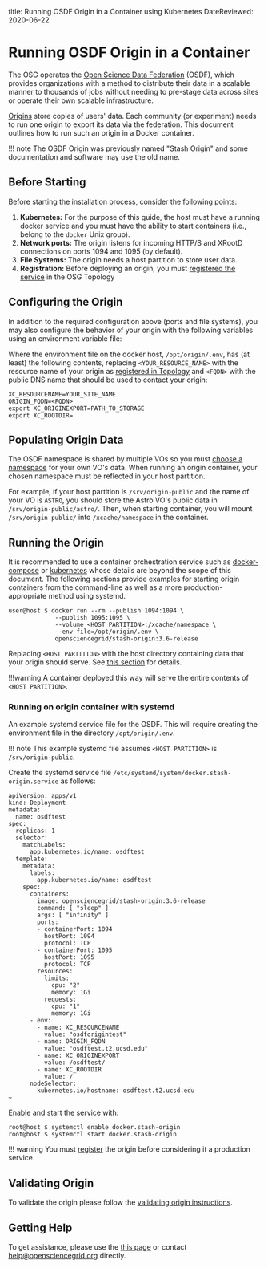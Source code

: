 title: Running OSDF Origin in a Container using Kubernetes
DateReviewed: 2020-06-22

Running OSDF Origin in a Container
========================================


The OSG operates the [Open Science Data Federation](overview.md) (OSDF), which
provides organizations with a method to distribute their data in a scalable manner to thousands of jobs without needing
to pre-stage data across sites or operate their own scalable infrastructure.

[Origins](install-origin.md) store copies of users' data.
Each community (or experiment) needs to run one origin to export its data via the federation.
This document outlines how to run such an origin in a Docker container.

!!! note
    The OSDF Origin was previously named "Stash Origin" and some documentation and software may use the old name.

Before Starting
---------------

Before starting the installation process, consider the following points:

1. **Kubernetes:** For the purpose of this guide, the host must have a running docker service and you must have the ability
to start containers (i.e., belong to the `docker` Unix group).
1. **Network ports:** The origin listens for incoming HTTP/S and XRootD connections on ports 1094 and 1095 (by
default).
1. **File Systems:** The origin needs a host partition to store user data.
1. **Registration:** Before deploying an origin, you must
   [registered the service](install-origin.md#registering-the-origin) in the OSG Topology

Configuring the Origin
----------------------

In addition to the required configuration above (ports and file systems), you may also configure the behavior of your
origin with the following variables using an environment variable file:

Where the environment file on the docker host, `/opt/origin/.env`, has (at least) the following contents,
replacing `<YOUR_RESOURCE_NAME>` with the resource name of your origin as
[registered in Topology](install-origin.md#registering-the-origin)
and `<FQDN>` with the public DNS name that should be used to contact your origin:

```file
XC_RESOURCENAME=YOUR_SITE_NAME
ORIGIN_FQDN=<FQDN>
export XC_ORIGINEXPORT=PATH_TO_STORAGE
export XC_ROOTDIR=
```

Populating Origin Data
----------------------

The OSDF namespace is shared by multiple VOs so you must
[choose a namespace](vo-data.md#choosing-namespaces) for your own VO's data.
When running an origin container, your chosen namespace must be reflected in your host partition.

For example, if your host partition is `/srv/origin-public` and the name of your VO is `ASTRO`,
you should store the Astro VO's public data in `/srv/origin-public/astro/`.
Then, when starting container, you will mount `/srv/origin-public/` into `/xcache/namespace` in the container.

Running the Origin
------------------

It is recommended to use a container orchestration service such as [docker-compose](https://docs.docker.com/compose/)
or [kubernetes](https://kubernetes.io/) whose details are beyond the scope of this document.
The following sections provide examples for starting origin containers from the command-line as well as a more
production-appropriate method using systemd.

```console
user@host $ docker run --rm --publish 1094:1094 \
             --publish 1095:1095 \
             --volume <HOST PARTITION>:/xcache/namespace \
             --env-file=/opt/origin/.env \
             opensciencegrid/stash-origin:3.6-release
```

Replacing `<HOST PARTITION>` with the host directory containing data that your origin should serve.
See [this section](#populating-origin-data) for details.

!!!warning
    A container deployed this way will serve the entire contents of `<HOST PARTITION>`.

### Running on origin container with systemd

An example systemd service file for the OSDF.
This will require creating the environment file in the directory `/opt/origin/.env`.

!!! note
    This example systemd file assumes `<HOST PARTITION>` is `/srv/origin-public`.

Create the systemd service file `/etc/systemd/system/docker.stash-origin.service` as follows:

```file
apiVersion: apps/v1
kind: Deployment
metadata:
  name: osdftest
spec:
  replicas: 1
  selector:
    matchLabels:
      app.kubernetes.io/name: osdftest
  template:
    metadata:
      labels:
        app.kubernetes.io/name: osdftest
    spec:
      containers:
        image: opensciencegrid/stash-origin:3.6-release
        command: [ "sleep" ]
        args: [ "infinity" ]
        ports:
        - containerPort: 1094
          hostPort: 1094
          protocol: TCP
        - containerPort: 1095
          hostPort: 1095
          protocol: TCP
        resources:
          limits:
            cpu: "2"
            memory: 1Gi
          requests:
            cpu: "1"
            memory: 1Gi
      - env:
        - name: XC_RESOURCENAME
          value: "osdforigintest"
        - name: ORIGIN_FQDN
          value: "osdftest.t2.ucsd.edu"
        - name: XC_ORIGINEXPORT
          value: /osdftest/
        - name: XC_ROOTDIR
          value: /
      nodeSelector:
        kubernetes.io/hostname: osdftest.t2.ucsd.edu
~                                                          
```

Enable and start the service with:

```console
root@host $ systemctl enable docker.stash-origin
root@host $ systemctl start docker.stash-origin
```

!!! warning
    You must [register](install-origin.md#registering-the-origin) the origin before considering it a
    production service.



Validating Origin
-----------------

To validate the origin please follow the
[validating origin instructions](install-origin.md#verifying-the-origin-server).

Getting Help
------------

To get assistance, please use the [this page](../../common/help.md) or contact <help@opensciencegrid.org> directly.
